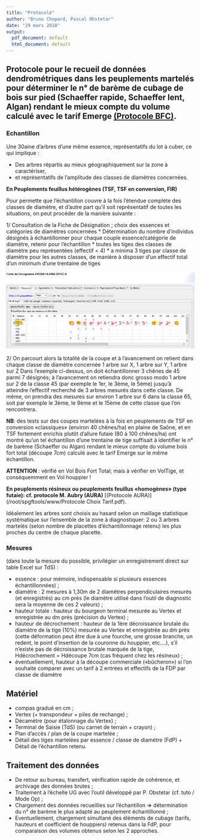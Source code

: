 ```yaml
---
title: "Protocole"
author: "Bruno Chopard, Pascal Obstetar"
date: "29 mars 2018"
output:
  pdf_document: default
  html_document: default
---
```


## Protocole pour le recueil de données dendrométriques dans les peuplements martelés pour déterminer le n° de barème de cubage de bois sur pied (Schaeffer rapide, Schaeffer lent, Algan) rendant le mieux compte du volume calculé avec le tarif Emerge [(Protocole BFC)](/root/spgftools/www/ProtocoleRecueilDonneesDendroCubageBSP_PO_20170124.pdf).

### Echantillon
Une 30aine d’arbres d’une même essence, représentatifs du lot à cuber, ce qui implique :

* Des arbres répartis au mieux géographiquement sur la zone à caractériser,
* et représentatifs de l’amplitude des classes de diamètres concernées.

**En Peuplements feuillus hétérogènes (TSF, TSF en conversion, FIR)**

Pour permette que l’échantillon couvre à la fois l’étendue complète des classes de diamètre, et d’autre part qu’il soit représentatif de toutes les situations, on peut procéder de la manière suivante :

1/ Consultation de la Fiche de Désignation ; choix des essences et catégories de diamètres concernées
    * Détermination du nombre d’individus désignés à échantillonner pour chaque couple essence/catégorie de diamètre, retenir pour l’échantillon
        * toutes les tiges des classes de diamètre peu représentées (effectif < 4)
        * a minima 3 tiges par classe de diamètre pour les autres classes, de manière à disposer d’un effectif total d’un minimum d’une trentaine de tiges
        
![Exemple :](./www/protocole00.png)

2/ On parcourt alors la totalité de la coupe et à l’avancement on retient dans chaque classe de diamètre concernée 1 arbre sur X, 1 arbre sur Y, 1 arbre sur Z
Dans l’exemple ci-dessus, on doit échantillonner 3 chênes de 45 parmi 7 désignés; à l’avancement on retiendra donc grosso modo 1 arbre sur 2 de la classe 45 (par exemple le 1er, le 3ème, le 5ème) jusqu’à atteindre l’effectif recherché de 3 arbres mesurés dans cette classe.
De même, on prendra des mesures sur environ 1 arbre sur 6 dans la classe 65, soit par exemple le 3ème, le 9ème et le 15ème de cette classe que l’on rencontrera.

**NB**: des tests sur des coupes martelées à la fois en peuplements de TSF en conversion «classiques» (environ 40 chênes/ha) en plaine de Saône, et en TSF fortement enrichis plutôt d’allure futaie (80 à 100 chênes/ha) ont montré qu’un tel échantillon d’une trentaine de tige suffisait à identifier le n° de barème (Schaeffer ou Algan) rendant le mieux compte du volume bois fort total (découpe 7cm) calculé avec le tarif Emerge sur le même échantillon.

**ATTENTION** : vérifié en Vol Bois Fort Total; mais à vérifier en VolTige, et conséquemment en Vol houppier !

**En peuplements résineux ou peuplements feuillus «homogènes» (type futaie): cf. protocole M. Aubry (AURA)** [(Protocole AURA)](/root/spgftools/www/Protocole Choix Tarif.pdf).

Idéalement les arbres sont choisis au hasard selon un maillage statistique systématique sur l’ensemble de la zone à diagnostiquer: 2 ou 3 arbres martelés (selon nombre de placettes d’échantillonnage retenu) les plus proches du centre de chaque placette.

### Mesures
(dans toute la mesure du possible, privilégier un enregistrement direct sur table Excel sur TdS) :

* essence : pour mémoire, indispensable si plusieurs essences échantillonnées) ;
* diamètre : 2 mesures à 1,30m de 2 diamètres perpendiculaires mesurés (et enregistrés) au cm près (le diamètre utilisé dans l’outil de diagnostic sera la moyenne de ces 2 valeurs) ;
* hauteur totale : hauteur du bourgeon terminal mesurée au Vertex et enregistrée au dm près (précision du Vertex) ;
* hauteur de décrochement : hauteur de la 1ère décroissance brutale du diamètre de la tige (10%) mesurée au Vertex et enregistrée au dm près (cette déformation peut être due à une fourche, une grosse branche, un redent, le point d’insertion de la couronne du houppier, etc….), s’il n’existe pas de décroissance brutale marquée de la tige, Hdécrochement = Hdécoupe 7cm (cas fréquent chez les résineux) ;
* éventuellement, hauteur à la découpe commerciale («bûcheron») si l’on souhaite comparer avec un tarif à 2 entrées et effectifs de la FDP par classe de diamètre

## Matériel

* compas gradué en cm ;
* Vertex (+ transpondeur + piles de rechange) ;
* Décamètre (pour étalonnage du Vertex) ;
* Terminal de Saisie (TdS) (ou carnet de terrain + crayon) ;
* Plan d’accès / plan de la coupe martelée ;
* Détail des tiges martelées par essence / classe de diamètre (FdP) + Détail de l’échantillon retenu.

## Traitement des données

* De retour au bureau, transfert, vérification rapide de cohérence, et archivage des données brutes ;
* Traitement à l’échelle UG avec l’outil développé par P. Obstetar (cf. tuto / Mode Op) ;
* Chargement des données recueillies sur l’échantillon => détermination du n° de barème le plus adapté au peuplement échantillonné ;
* Eventuellement, chargement simultané des éléments de cubage (tarifs, hauteurs et coefficient de houppiers) retenus dans la FdP, pour comparaison des volumes obtenus selon les 2 approches.

